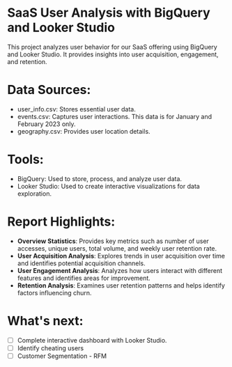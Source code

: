 # SaaS User Analysis with BigQuery and Looker Studio
This project analyzes user behavior for our SaaS offering using BigQuery and Looker Studio. It provides insights into user acquisition, engagement, and retention.

# Data Sources:
- user_info.csv: Stores essential user data.
- events.csv: Captures user interactions. This data is for January and February 2023 only.
- geography.csv: Provides user location details.

# Tools:
- BigQuery: Used to store, process, and analyze user data.
- Looker Studio: Used to create interactive visualizations for data exploration.

# Report Highlights:
- **Overview Statistics**: Provides key metrics such as number of user accesses, unique users, total volume, and weekly user retention rate.
- **User Acquisition Analysis**: Explores trends in user acquisition over time and identifies potential acquisition channels.
- **User Engagement Analysis**: Analyzes how users interact with different features and identifies areas for improvement.
- **Retention Analysis**: Examines user retention patterns and helps identify factors influencing churn.

# What's next:
-[ ] Complete interactive dashboard with Looker Studio.
-[ ] Identify cheating users
-[ ] Customer Segmentation - RFM
